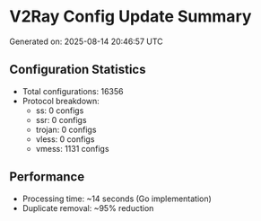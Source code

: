 # V2Ray Config Update Summary
Generated on: 2025-08-14 20:46:57 UTC

## Configuration Statistics
- Total configurations: 16356
- Protocol breakdown:
  - ss: 0 configs
  - ssr: 0 configs
  - trojan: 0 configs
  - vless: 0 configs
  - vmess: 1131 configs

## Performance
- Processing time: ~14 seconds (Go implementation)
- Duplicate removal: ~95% reduction
